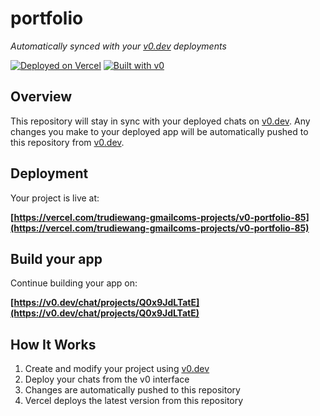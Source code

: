 # portfolio

*Automatically synced with your [v0.dev](https://v0.dev) deployments*

[![Deployed on Vercel](https://img.shields.io/badge/Deployed%20on-Vercel-black?style=for-the-badge&logo=vercel)](https://vercel.com/trudiewang-gmailcoms-projects/v0-portfolio-85)
[![Built with v0](https://img.shields.io/badge/Built%20with-v0.dev-black?style=for-the-badge)](https://v0.dev/chat/projects/Q0x9JdLTatE)

## Overview

This repository will stay in sync with your deployed chats on [v0.dev](https://v0.dev).
Any changes you make to your deployed app will be automatically pushed to this repository from [v0.dev](https://v0.dev).

## Deployment

Your project is live at:

**[https://vercel.com/trudiewang-gmailcoms-projects/v0-portfolio-85](https://vercel.com/trudiewang-gmailcoms-projects/v0-portfolio-85)**

## Build your app

Continue building your app on:

**[https://v0.dev/chat/projects/Q0x9JdLTatE](https://v0.dev/chat/projects/Q0x9JdLTatE)**

## How It Works

1. Create and modify your project using [v0.dev](https://v0.dev)
2. Deploy your chats from the v0 interface
3. Changes are automatically pushed to this repository
4. Vercel deploys the latest version from this repository
